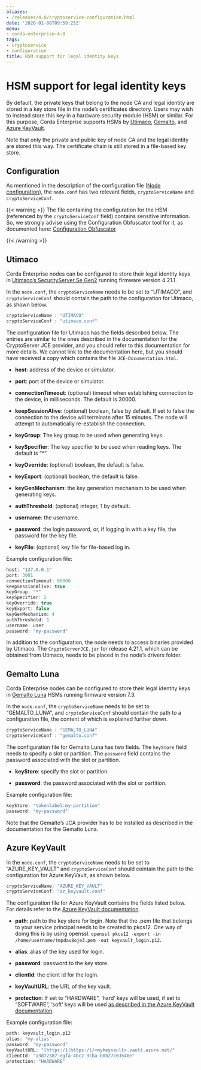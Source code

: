 ```yaml
---
aliases:
- /releases/4.0/cryptoservice-configuration.html
date: '2020-01-08T09:59:25Z'
menu:
- corda-enterprise-4-0
tags:
- cryptoservice
- configuration
title: HSM support for legal identity keys
---
```



# HSM support for legal identity keys

By default, the private keys that belong to the node CA and legal identity are stored in a key store file in the node’s certificates directory. Users may wish to instead store this key in a hardware security module (HSM) or similar. For this purpose, Corda Enterprise supports HSMs by [Utimaco](https://hsm.utimaco.com), [Gemalto](https://www.gemalto.com), and [Azure KeyVault](https://azure.microsoft.com/en-gb/services/key-vault).

Note that only the private and public key of node CA and the legal identity are stored this way. The certificate chain is still stored in a file-based key store.



## Configuration

As mentioned in the description of the configuration file ([Node configuration](corda-configuration-file.md)), the `node.conf` has two relevant fields, `cryptoServiceName` and `cryptoServiceConf`.


{{< warning >}}
The file containing the configuration for the HSM (referenced by the `cryptoServiceConf` field) contains sensitive information. So, we strongly advise using the Configuration Obfuscator tool for it, as documented here: [Configuration Obfuscator](tools-config-obfuscator.md)

{{< /warning >}}



## Utimaco

Corda Enterprise nodes can be configured to store their legal identity keys in [Utimaco’s SecurityServer Se Gen2](https://hsm.utimaco.com/products-hardware-security-modules/general-purpose-hsm/securityserver-se-gen2/) running firmware version 4.21.1.

In the `node.conf`, the `cryptoServiceName` needs to be set to “UTIMACO”, and `cryptoServiceConf` should contain the path to the configuration for Utimaco, as shown below.

```kotlin
cryptoServiceName : "UTIMACO"
cryptoServiceConf : "utimaco.conf"
```

The configuration file for Utimaco has the fields described below. The entries are similar to the ones described in the documentation for the CryptoServer JCE provider, and you should refer to this documentation for more details. We cannot link to the documentation here, but you should have received a copy which contains the file `JCE-Documentation.html`.


* **host**: 
address of the device or simulator.


* **port**: 
port of the device or simulator.


* **connectionTimeout**: 
(optional) timeout when establishing connection to the device, in milliseconds. The default is 30000.


* **keepSessionAlive**: 
(optional) boolean, false by default. If set to false the connection to the device will terminate after 15 minutes. The node will attempt to automatically re-establish the connection.


* **keyGroup**: 
The key group to be used when generating keys.


* **keySpecifier**: 
The key specifier to be used when reading keys. The default is “*”.


* **keyOverride**: 
(optional) boolean, the default is false.


* **keyExport**: 
(optional) boolean, the default is false.


* **keyGenMechanism**: 
the key generation mechanism to be used when generating keys.


* **authThreshold**: 
(optional) integer, 1 by default.


* **username**: 
the username.


* **password**: 
the login password, or, if logging in with a key file, the password for the key file.


* **keyFile**: 
(optional) key file for file-based log in.



Example configuration file:

```kotlin
host: "127.0.0.1"
port: 3001
connectionTimeout: 60000
keepSessionAlive: true
keyGroup: "*"
keySpecifier: 2
keyOverride: true
keyExport: false
keyGenMechanism: 4
authThreshold: 1
username: user
password: "my-password"
```

In addition to the configuration, the node needs to access binaries provided by Utimaco. The `CryptoServerJCE.jar` for release 4.21.1, which can be obtained from Utimaco, needs to be placed in the node’s drivers folder.


## Gemalto Luna

Corda Enterprise nodes can be configured to store their legal identity keys in [Gemalto Luna](https://safenet.gemalto.com/data-encryption/hardware-security-modules-hsms/safenet-network-hsm) HSMs running firmware version 7.3.

In the `node.conf`, the `cryptoServiceName` needs to be set to “GEMALTO_LUNA”, and `cryptoServiceConf` should contain the path to a configuration file, the content of which is explained further down.

```kotlin
cryptoServiceName : "GEMALTO_LUNA"
cryptoServiceConf : "gemalto.conf"
```

The configuration file for Gemalto Luna has two fields. The `keyStore` field needs to specify a slot or partition. The `password` field contains the password associated with the slot or partition.


* **keyStore**: 
specify the slot or partition.


* **password**: 
the password associated with the slot or partition.



Example configuration file:

```kotlin
keyStore: "tokenlabel:my-partition"
password: "my-password"
```

Note that the Gemalto’s JCA provider has to be installed as described in the documentation for the Gemalto Luna.


## Azure KeyVault

In the `node.conf`, the `cryptoServiceName` needs to be set to “AZURE_KEY_VAULT” and `cryptoServiceConf` should cointain the path to the configuration for Azure KeyVault, as shown below.

```kotlin
cryptoServiceName: "AZURE_KEY_VAULT"
cryptoServiceConf: "az_keyvault.conf"
```

The configuration file for Azure KeyVault contains the fields listed below. For details refer to the [Azure KeyVault documentation](https://docs.microsoft.com/en-gb/azure/key-vault).


* **path**: 
path to the key store for login. Note that the .pem file that belongs to your service principal needs to be created to pkcs12. One way of doing this is by using openssl: `openssl pkcs12 -export -in /home/username/tmpdav8oje3.pem -out keyvault_login.p12`.


* **alias**: 
alias of the key used for login.


* **password**: 
password to the key store.


* **clientId**: 
the client id for the login.


* **keyVaultURL**: 
the URL of the key vault.


* **protection**: 
If set to “HARDWARE”, ‘hard’ keys will be used, if set to “SOFTWARE”, ‘soft’ keys will be used [as described in the Azure KeyVault documentation](https://docs.microsoft.com/en-gb/azure/key-vault/about-keys-secrets-and-certificates#key-vault-keys).



Example configuration file:

```kotlin
path: keyvault_login.p12
alias: "my-alias"
password: "my-password"
keyVaultURL: "[https:/](https:/)/<mykeyvault>.vault.azure.net/"
clientId: "a3d72387-egfa-4bc2-9cba-b0b27c63540e"
protection: "HARDWARE"
```

